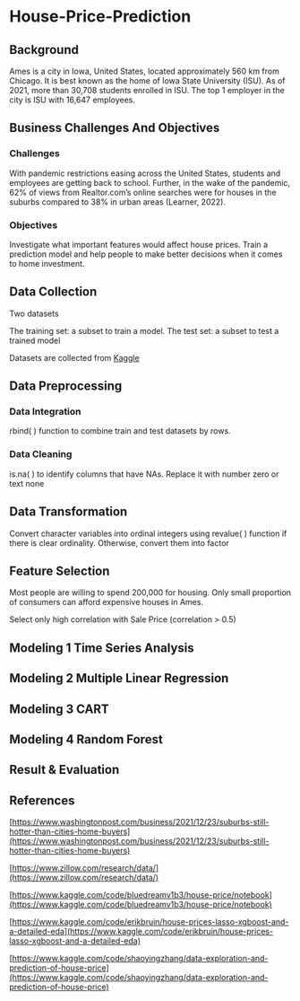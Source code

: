 # House-Price-Prediction

## Background

Ames is a city in Iowa, United States, located approximately 560 km from Chicago.
It is best known as the home of Iowa State University (ISU).
As of 2021, more than 30,708 students enrolled in ISU.
The top 1 employer in the city is ISU with 16,647 employees.

## Business Challenges And Objectives 

### Challenges

With pandemic restrictions easing across the United States, students and employees are getting back to school. 
Further, in the wake of the pandemic, 62% of views from Realtor.com’s online searches were for houses in the suburbs compared to 38% in urban areas (Learner, 2022).

### Objectives

Investigate what important features would affect house prices.
Train a prediction model and help people to make better decisions when it comes to home investment. 

## Data Collection

Two datasets

The training set: a subset to train a model. The test set: a subset to test a trained model 

Datasets are collected from [Kaggle](https://www.kaggle.com/competitions/house-prices-advanced-regression-techniques/overview/description)

## Data Preprocessing

### Data Integration

rbind( ) function to combine train and test datasets by rows.

### Data Cleaning

is.na( ) to identify columns that have NAs. Replace it with number zero or text none

## Data Transformation

Convert character variables into ordinal integers  using revalue( ) function if there is clear ordinality. Otherwise, convert them into factor

## Feature Selection

Most people are willing to spend 200,000 for housing. Only small proportion of consumers can afford expensive houses in Ames. 

Select only high correlation with Sale Price (correlation > 0.5) 

## Modeling 1 Time Series Analysis

## Modeling 2 Multiple Linear Regression

## Modeling 3 CART

## Modeling 4 Random Forest

## Result & Evaluation

## References

[https://www.washingtonpost.com/business/2021/12/23/suburbs-still-hotter-than-cities-home-buyers](https://www.washingtonpost.com/business/2021/12/23/suburbs-still-hotter-than-cities-home-buyers)

[https://www.zillow.com/research/data/](https://www.zillow.com/research/data/)

[https://www.kaggle.com/code/bluedreamv1b3/house-price/notebook](https://www.kaggle.com/code/bluedreamv1b3/house-price/notebook)

[https://www.kaggle.com/code/erikbruin/house-prices-lasso-xgboost-and-a-detailed-eda](https://www.kaggle.com/code/erikbruin/house-prices-lasso-xgboost-and-a-detailed-eda)

[https://www.kaggle.com/code/shaoyingzhang/data-exploration-and-prediction-of-house-price](https://www.kaggle.com/code/shaoyingzhang/data-exploration-and-prediction-of-house-price)















